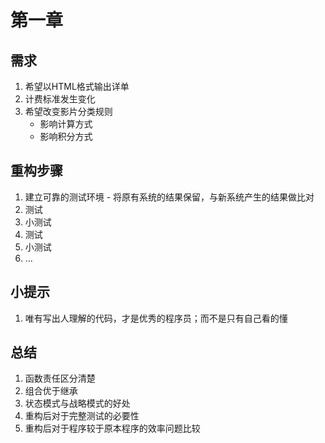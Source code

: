 # 第一章

## 需求

1. 希望以HTML格式输出详单 
2. 计费标准发生变化
3. 希望改变影片分类规则
    * 影响计算方式
    * 影响积分方式

## 重构步骤

1. 建立可靠的测试环境 - 将原有系统的结果保留，与新系统产生的结果做比对
2. 测试
3. 小测试
4. 测试
5. 小测试
6. ...

## 小提示

1. 唯有写出人理解的代码，才是优秀的程序员；而不是只有自己看的懂

## 总结

1. 函数责任区分清楚
2. 组合优于继承
3. 状态模式与战略模式的好处
4. 重构后对于完整测试的必要性
5. 重构后对于程序较于原本程序的效率问题比较

